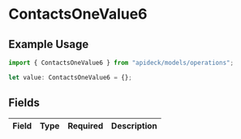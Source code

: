 # ContactsOneValue6

## Example Usage

```typescript
import { ContactsOneValue6 } from "apideck/models/operations";

let value: ContactsOneValue6 = {};
```

## Fields

| Field       | Type        | Required    | Description |
| ----------- | ----------- | ----------- | ----------- |